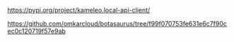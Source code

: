 https://pypi.org/project/kameleo.local-api-client/

https://github.com/omkarcloud/botasaurus/tree/f99f070753fe631e6c7f90cec0c120719f57e9ab
